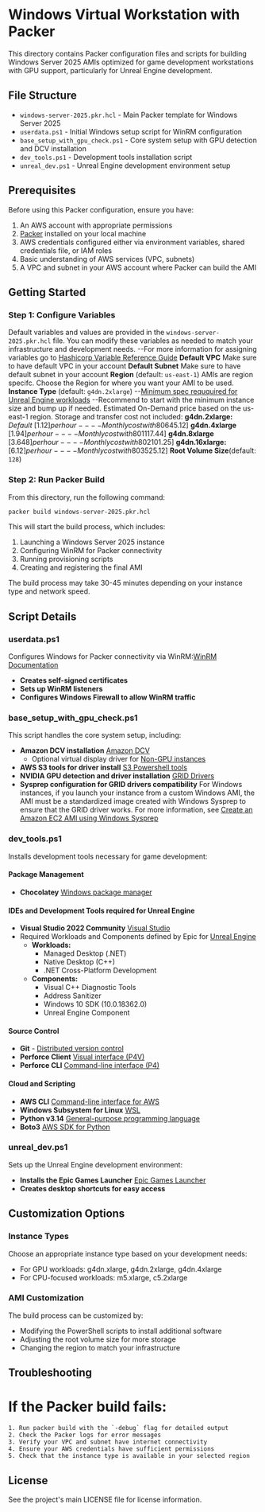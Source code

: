 # Windows Virtual Workstation with Packer

This directory contains Packer configuration files and scripts for building Windows Server 2025 AMIs optimized for game development workstations with GPU support, particularly for Unreal Engine development.

## File Structure

- `windows-server-2025.pkr.hcl` - Main Packer template for Windows Server 2025
- `userdata.ps1` - Initial Windows setup script for WinRM configuration
- `base_setup_with_gpu_check.ps1` - Core system setup with GPU detection and DCV installation
- `dev_tools.ps1` - Development tools installation script
- `unreal_dev.ps1` - Unreal Engine development environment setup

## Prerequisites

Before using this Packer configuration, ensure you have:

1. An AWS account with appropriate permissions
2. [Packer](https://www.packer.io/downloads) installed on your local machine
3. AWS credentials configured either via environment variables, shared credentials file, or IAM roles
4. Basic understanding of AWS services (VPC, subnets)
5. A VPC and subnet in your AWS account where Packer can build the AMI

## Getting Started

### Step 1: Configure Variables

Default variables and values are provided in the `windows-server-2025.pkr.hcl` file. You can modify these variables as needed to match your infrastructure and development needs.
--For more information for assigning variables go to [Hashicorp Variable Reference Guide](https://developer.hashicorp.com/packer/guides/hcl/variables#assigning-variables)
**Default VPC** Make sure to have default VPC in your account
**Default Subnet** Make sure to have default subnet in your account
**Region** (default: `us-east-1`) AMIs are region specifc. Choose the Region for where you want your AMI to be used.
**Instance Type** (default: `g4dn.2xlarge`)
--[Minimum spec reququired for Unreal Engine workloads](https://dev.epicgames.com/documentation/en-us/unreal-engine/hardware-and-software-specifications-for-unreal-engine)
  --Recommend to start with the minimum instance size and bump up if needed. Estimated On-Demand price based on the us-east-1 region. Storage and transfer cost not included:
    **g4dn.2xlarge:** *Default* [$1.12] per hour ---- Monthly cost with 80% utilization: [$645.12]
    **g4dn.4xlarge** [$1.94] per hour ---- Monthly cost with 80% utilization: [$1117.44]
    **g4dn.8xlarge** [$3.648] per hour ---- Monthly cost with 80% utilization: [$2101.25]
    **g4dn.16xlarge:** [$6.12] per hour ---- Monthly cost with 80% utilization: [$3525.12]
**Root Volume Size**(default: `128`)

### Step 2: Run Packer Build

From this directory, run the following command:

```bash
packer build windows-server-2025.pkr.hcl
```

This will start the build process, which includes:
1. Launching a Windows Server 2025 instance
2. Configuring WinRM for Packer connectivity
3. Running provisioning scripts
4. Creating and registering the final AMI

The build process may take 30-45 minutes depending on your instance type and network speed.

## Script Details

### userdata.ps1

Configures Windows for Packer connectivity via WinRM:[WinRM Documentation](https://developer.hashicorp.com/packer/docs/communicators/winrm#configuring-winrm-in-the-cloud)
- **Creates self-signed certificates**
- **Sets up WinRM listeners**
- **Configures Windows Firewall to allow WinRM traffic**

### base_setup_with_gpu_check.ps1

This script handles the core system setup, including:
- **Amazon DCV installation** [Amazon DCV](https://aws.amazon.com/hpc/dcv/)
    - Optional virtual display driver for [Non-GPU instances](https://docs.aws.amazon.com/dcv/latest/adminguide/setting-up-installing-winprereq.html)
- **AWS S3 tools for driver install** [S3 Powershell tools](https://docs.aws.amazon.com/powershell/v5/userguide/pstools-s3.html)
- **NVIDIA GPU detection and driver installation** [GRID Drivers](https://docs.aws.amazon.com/AWSEC2/latest/UserGuide/install-nvidia-driver.html#nvidia-GRID-driver)
- **Sysprep configuration for GRID drivers compatibility** For Windows instances, if you launch your instance from a custom Windows AMI, the AMI must be a standardized image created with Windows Sysprep to ensure that the GRID driver works. For more information, see [Create an Amazon EC2 AMI using Windows Sysprep](https://docs.aws.amazon.com/AWSEC2/latest/UserGuide/ami-create-win-sysprep.html)

### dev_tools.ps1

Installs development tools necessary for game development:

#### Package Management
- **Chocolatey** [Windows package manager](https://chocolatey.org/)

#### IDEs and Development Tools required for Unreal Engine
- **Visual Studio 2022 Community** [Visual Studio](https://visualstudio.microsoft.com/)
- Required Workloads and Components defined by Epic for [Unreal Engine](https://dev.epicgames.com/documentation/en-us/unreal-engine/setting-up-visual-studio-development-environment-for-cplusplus-projects-in-unreal-engine)
  - **Workloads:**
    - Managed Desktop (.NET)
    - Native Desktop (C++)
    - .NET Cross-Platform Development
  - **Components:**
    - Visual C++ Diagnostic Tools
    - Address Sanitizer
    - Windows 10 SDK (10.0.18362.0)
    - Unreal Engine Component

#### Source Control
- **Git** - [Distributed version control](https://git-scm.com/)
- **Perforce Client** [Visual interface (P4V)](https://www.perforce.com/products/helix-core-apps/helix-visual-client-p4v)
- **Perforce CLI** [Command-line interface (P4)](https://help.perforce.com/helix-core/server-apps/cmdref/current/Content/CmdRef/Home-cmdref.html)

#### Cloud and Scripting
- **AWS CLI** [Command-line interface for AWS](https://docs.aws.amazon.com/streams/latest/dev/setup-awscli.html)
- **Windows Subsystem for Linux** [WSL](https://learn.microsoft.com/en-us/windows/wsl/setup/environment)
- **Python v3.14** [General-purpose programming language](https://www.python.org/)
- **Boto3** [AWS SDK for Python](https://boto3.amazonaws.com/v1/documentation/api/latest/index.html)

### unreal_dev.ps1

Sets up the Unreal Engine development environment:
- **Installs the Epic Games Launcher** [Epic Games Launcher](https://store.epicgames.com/en-US/download)
- **Creates desktop shortcuts for easy access**

## Customization Options

### Instance Types

Choose an appropriate instance type based on your development needs:
- For GPU workloads: g4dn.xlarge, g4dn.2xlarge, g4dn.4xlarge
- For CPU-focused workloads: m5.xlarge, c5.2xlarge

### AMI Customization

The build process can be customized by:
- Modifying the PowerShell scripts to install additional software
- Adjusting the root volume size for more storage
- Changing the region to match your infrastructure

## Troubleshooting

# If the Packer build fails:
    1. Run packer build with the `-debug` flag for detailed output
    2. Check the Packer logs for error messages
    3. Verify your VPC and subnet have internet connectivity
    4. Ensure your AWS credentials have sufficient permissions
    5. Check that the instance type is available in your selected region

## License

See the project's main LICENSE file for license information.
